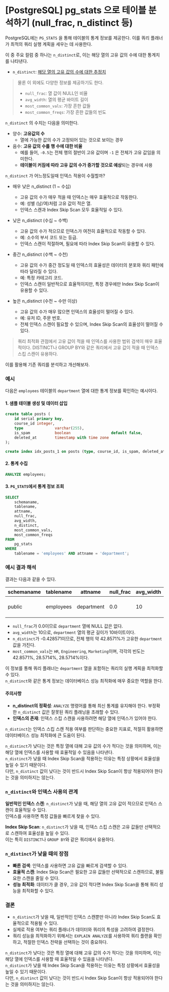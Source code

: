 # [PostgreSQL] pg_stats 으로 테이블 분석하기 (null_frac, n_distinct 등)

PostgreSQL에는 `PG_STATS` 을 통해 테이블의 통계 정보를 제공한다. 
이를 쿼리 플래너가 최적의 쿼리 실행 계획을 세우는 데 사용한다.  
  
이 중 주요 컬럼 중 하나는 `n_distinct`로, 이는 해당 열의 고유 값의 수에 대한 통계치를 나타낸다.

- `n_distinct`: [해당 열의 고유 값의 수에 대한 추정치](https://www.postgresql.org/docs/current/view-pg-stats.html)

> 물론 이 외에도 다양한 정보를 제공하기도 한다.
> - `null_frac`: 열 값이 NULL인 비율
> - `avg_width`: 열의 평균 바이트 길이
> - `most_common_vals`: 가장 흔한 값들
> - `most_common_freqs`: 가장 흔한 값들의 빈도

`n_distinct` 의 수치는 다음을 의미한다.

- 양수: **고유값의 수**
  - 열에 가능한 값의 수가 고정되어 있는 것으로 보이는 경우
- 음수: **고유 값의 수를 행 수에 대한 비율**
  - 예를 들어, `-0.5`는 전체 행의 절반이 고유 값이며 `-1` 은 전체가 고유 값임을 의미한다.
  - **테이블이 커짐에 따라 고유 값의 수가 증가할 것으로 예상**되는 경우에 사용

`n_distinct` 가 어느정도일때 인덱스 적용이 수월할까?

- 매우 낮은 n_distinct (1 ~ 수십)
  - 고유 값의 수가 매우 적을 때 인덱스는 매우 효율적으로 작동한다.
  - 예: 성별 (남/여)처럼 고유 값이 적은 열.
  - 인덱스 스캔과 Index Skip Scan 모두 효율적일 수 있다.

- 낮은 n_distinct (수십 ~ 수백)
  - 고유 값의 수가 적으므로 인덱스가 여전히 효율적으로 작동할 수 있다.
  - 예: 소수의 부서 코드 또는 등급.
  - 인덱스 스캔이 적절하며, 필요에 따라 Index Skip Scan이 유용할 수 있다.

- 중간 n_distinct (수백 ~ 수천)
  - 고유 값의 수가 중간 정도일 때 인덱스의 효율성은 데이터의 분포와 쿼리 패턴에 따라 달라질 수 있다.
  - 예: 특정 카테고리 코드.
  - 인덱스 스캔이 일반적으로 효율적이지만, 특정 경우에만 Index Skip Scan이 유용할 수 있다.

- 높은 n_distinct (수천 ~ 수만 이상)
  - 고유 값의 수가 매우 많으면 인덱스의 효율성이 떨어질 수 있다.
  - 예: 유저 ID, 주문 번호.
  - 전체 인덱스 스캔이 필요할 수 있으며, Index Skip Scan의 효율성이 떨어질 수 있다.

> 쿼리 최적화 관점에서 고유 값이 적을 때 인덱스를 사용한 범위 검색이 매우 효율적이다.
> DISTINCT나 GROUP BY와 같은 쿼리에서 고유 값이 적을 때 인덱스 스킵 스캔이 유용하다.

이를 활용해 기존 쿼리를 분석하고 개선해보자.


### 예시

다음은 `employees` 테이블의 `department` 열에 대한 통계 정보를 확인하는 예시이다.

#### 1. 샘플 테이블 생성 및 데이터 삽입

```sql
create table posts (
    id serial primary key,
    course_id integer,
    type              varchar(255),
    is_spam           boolean                  default false,
    deleted_at        timestamp with time zone
);

create index idx_posts_1 on posts (type, course_id, is_spam, deleted_at);
```

#### 2. 통계 수집

```sql
ANALYZE employees;
```

#### 3. `PG_STATS`에서 통계 정보 조회

```sql
SELECT
    schemaname,
    tablename,
    attname,
    null_frac,
    avg_width,
    n_distinct,
    most_common_vals,
    most_common_freqs
FROM
    pg_stats
WHERE
    tablename = 'employees' AND attname = 'department';
```

### 예시 결과 해석

결과는 다음과 같을 수 있다.

| schemaname | tablename | attname    | null_frac | avg_width | n_distinct | most_common_vals      | most_common_freqs    |
|------------|-----------|------------|-----------|-----------|------------|-----------------------|----------------------|
| public     | employees | department | 0.0       | 10        | -0.428571  | {HR,Engineering,Marketing} | {0.428571, 0.285714, 0.285714} |

- `null_frac`가 0.0이므로 `department` 열에 NULL 값은 없다.
- `avg_width`는 10으로, `department` 열의 평균 길이가 10바이트이다.
- `n_distinct`가 -0.428571이므로, 전체 행의 약 42.8571%가 고유한 `department` 값을 가진다.
- `most_common_vals`는 `HR`, `Engineering`, `Marketing`이며, 각각의 빈도는 42.8571%, 28.5714%, 28.5714%이다.

이 정보를 통해 쿼리 플래너는 `department` 열을 포함하는 쿼리의 실행 계획을 최적화할 수 있다.  
`n_distinct`와 같은 통계 정보는 데이터베이스 성능 최적화에 매우 중요한 역할을 한다.




#### 주의사항
- **n_distinct의 정확성**: `ANALYZE` 명령어를 통해 최신 통계를 유지해야 한다. 부정확한 `n_distinct` 값은 잘못된 쿼리 플래닝을 초래할 수 있다.
- **인덱스의 존재**: 인덱스 스킵 스캔을 사용하려면 해당 열에 인덱스가 있어야 한다.

`n_distinct`는 인덱스 스킵 스캔 적용 여부를 판단하는 중요한 지표로, 적절히 활용하면 데이터베이스 성능 최적화에 큰 도움이 된다.

`n_distinct`가 낮다는 것은 특정 열에 대해 고유 값의 수가 적다는 것을 의미하며, 이는 해당 열에 인덱스를 사용할 때 효율적일 수 있음을 나타낸다.  
`n_distinct`가 낮을 때 Index Skip Scan을 적용하는 이유는 특정 상황에서 효율성을 높일 수 있기 때문이다.  
다만, `n_distinct` 값이 낮다는 것이 반드시 Index Skip Scan이 항상 적용되어야 한다는 것을 의미하지는 않는다.


### `n_distinct`와 인덱스 사용의 관계

**일반적인 인덱스 스캔**: `n_distinct`가 낮을 때, 해당 열의 고유 값이 적으므로 인덱스 스캔이 효율적일 수 있다.  
인덱스를 사용하면 특정 값들을 빠르게 찾을 수 있다.

**Index Skip Scan**: `n_distinct`가 낮을 때, 인덱스 스킵 스캔은 고유 값들만 선택적으로 스캔하여 효율성을 높일 수 있다.  
이는 특히 `DISTINCT`나 `GROUP BY`와 같은 쿼리에서 유용하다.


### `n_distinct`가 낮을 때의 장점
- **빠른 검색**: 인덱스를 사용하면 고유 값을 빠르게 검색할 수 있다.
- **효율적 스캔**: Index Skip Scan은 필요한 고유 값들만 선택적으로 스캔하므로, 불필요한 스캔을 줄일 수 있다.
- **성능 최적화**: 데이터가 클 경우, 고유 값이 적다면 Index Skip Scan을 통해 쿼리 성능을 최적화할 수 있다.

### 결론
- `n_distinct`가 낮을 때, 일반적인 인덱스 스캔뿐만 아니라 Index Skip Scan도 효율적으로 적용될 수 있다.
- 실제로 적용 여부는 쿼리 플래너가 데이터와 쿼리의 특성을 고려하여 결정한다.
- 쿼리 성능을 최적화하기 위해서는 `EXPLAIN ANALYZE`를 사용하여 쿼리 플랜을 확인하고, 적절한 인덱스 전략을 선택하는 것이 중요하다.

`n_distinct`가 낮다는 것은 특정 열에 대해 고유 값의 수가 적다는 것을 의미하며, 이는 해당 열에 인덱스를 사용할 때 효율적일 수 있음을 나타낸다.  
`n_distinct`가 낮을 때 Index Skip Scan을 적용하는 이유는 특정 상황에서 효율성을 높일 수 있기 때문이다.  
다만, `n_distinct` 값이 낮다는 것이 반드시 Index Skip Scan이 항상 적용되어야 한다는 것을 의미하지는 않는다.
